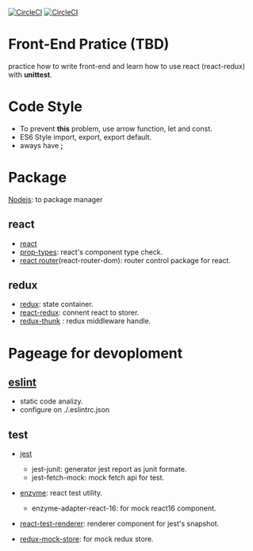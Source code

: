 [![CircleCI](https://circleci.com/gh/sean0427/frontend_practice/tree/master.svg?style=svg)](https://circleci.com/gh/sean0427/frontend_practice/tree/master)
[![CircleCI](https://circleci.com/gh/sean0427/frontend_practice/tree/dev.svg?style=svg)](https://circleci.com/gh/sean0427/frontend_practice/tree/dev)

Front-End Pratice (TBD)
===
practice how to write front-end and learn how to use react (react-redux) with **unittest**.

Code Style
===
- To prevent **this** problem, use arrow function, let and const.
- ES6 Style import, export, export default.
- aways have **;**

Package
===
[Nodejs](https://nodejs.org/en/): to package manager

react
---
- [react](https://reactjs.org/)
- [prop-types](https://reactjs.org/docs/typechecking-with-proptypes.html#proptypes): react's component type check.
- [react router](https://reacttraining.com/react-router/)(react-router-dom): router control package for react.

redux
---
- [redux](https://github.com/reactjs/redux): state container.
- [react-redux](https://github.com/reactjs/react-redux): connent react to storer.
- [redux-thunk](https://github.com/gaearon/redux-thunk) : redux middleware handle.

Pageage for devoploment
===

[eslint](https://eslint.org/)
---
- static code analizy.
- configure on ./.eslintrc.json


test
---
- [jest](https://facebook.github.io/jest/)
    - jest-junit: generator jest report as junit formate.
    - jest-fetch-mock: mock fetch api for test.

- [enzyme](https://github.com/airbnb/enzyme): react test utility.
    - enzyme-adapter-react-16: for mock react16 component.

- [react-test-renderer](https://www.npmjs.com/package/react-test-renderer): renderer component for jest's snapshot.
- [redux-mock-store](https://github.com/arnaudbenard/redux-mock-store): for mock redux store.
